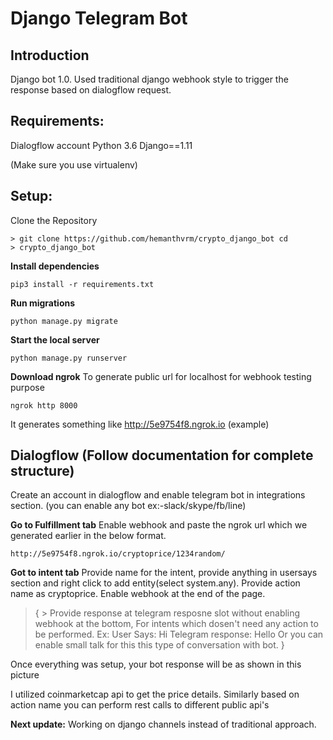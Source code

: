 # Django Telegram Bot 

## Introduction
Django bot 1.0.
Used traditional django webhook style to trigger the response based on dialogflow request.


## Requirements:
Dialogflow account
Python 3.6
Django==1.11

(Make sure you use virtualenv)
## Setup:
 Clone the Repository

    > git clone https://github.com/hemanthvrm/crypto_django_bot cd
    > crypto_django_bot

**Install dependencies**

    pip3 install -r requirements.txt

**Run migrations**

    python manage.py migrate

**Start the local server**

    python manage.py runserver

**Download ngrok**
To generate public url for localhost for webhook testing purpose

    ngrok http 8000

It generates something like  http://5e9754f8.ngrok.io   (example)

## Dialogflow (Follow documentation for complete structure)
Create an account in dialogflow and enable telegram bot in integrations section.
(you can enable any bot ex:-slack/skype/fb/line)

**Go to  Fulfillment tab**
Enable webhook and paste the ngrok url which we generated earlier in the below format.

    http://5e9754f8.ngrok.io/cryptoprice/1234random/

**Got to intent tab**
Provide name for the intent, provide anything in usersays section and right click to add entity(select system.any). 
Provide action name as cryptoprice.
Enable webhook at the end of the page.

> { 
	> 	Provide response at telegram resposne slot without enabling webhook
> at the bottom, For intents which dosen't need any action to be
> performed.
>  Ex: User Says:  Hi
>       Telegram response: Hello 
>       Or you can enable small talk for this this type of conversation with bot. 
>       }

Once everything was setup, your bot response will be as shown in this picture


I utilized coinmarketcap api to get the price details.
Similarly based on action name you can perform rest calls to different public api's


**Next update:**
Working on django channels instead of traditional approach.



 
